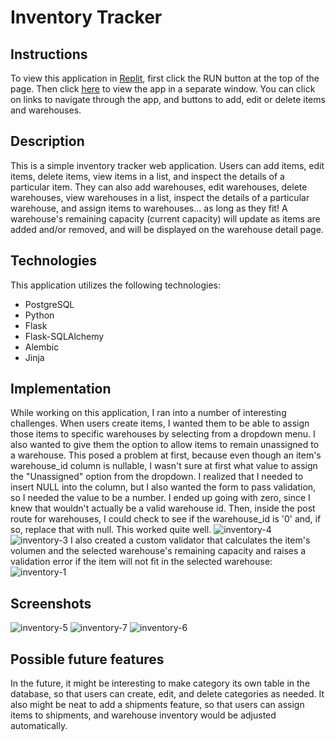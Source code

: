 # Inventory Tracker
## Instructions
To view this application in [Replit](https://replit.com/@davidalliger/inventorytracker), first click the RUN button at the top of the page. Then click <a href="https://inventorytracker.davidalliger.repl.co/" target="_blank">here</a> to view the app in a separate window. You can click on links to navigate through the app, and buttons to add, edit or delete items and warehouses.
## Description
This is a simple inventory tracker web application. Users can add items, edit items, delete items, view items in a list, and inspect the details of a particular item. 
They can also add warehouses, edit warehouses, delete warehouses, view warehouses in a list, inspect the details of a particular warehouse, and assign items to warehouses...
as long as they fit! A warehouse's remaining capacity (current capacity) will update as items are added and/or removed, and will be displayed on the warehouse detail page.
## Technologies
This application utilizes the following technologies:
- PostgreSQL
- Python
- Flask
- Flask-SQLAlchemy
- Alembic
- Jinja
## Implementation
While working on this application, I ran into a number of interesting challenges. When users create items, I wanted them to be able to assign those items to specific warehouses by selecting from a dropdown menu. I also wanted to give them the option to allow items to remain unassigned to a warehouse. This posed a problem at first, because even though an item's warehouse_id column is nullable, I wasn't sure at first what value to assign the "Unassigned" option from the dropdown. I realized that I needed to insert NULL into the column, but I also wanted the form to pass validation, so I needed the value to be a number. I ended up going with zero, since I knew that wouldn't actually be a valid warehouse id. Then, inside the post route for warehouses, I could check to see if the warehouse_id is '0' and, if so, replace that with null. This worked quite well.
![inventory-4](https://user-images.githubusercontent.com/88861592/169152261-9b6ff2d3-55bb-4f94-902a-2056e33f3511.PNG)
![inventory-3](https://user-images.githubusercontent.com/88861592/169152292-0a8c9da8-9a5f-4e20-9f79-3a596a12e2a8.PNG)
I also created a custom validator that calculates the item's volumen and the selected warehouse's remaining capacity and raises a validation error if the item will not fit in the selected warehouse:
![inventory-1](https://user-images.githubusercontent.com/88861592/169152765-ff940ac5-78e0-44a4-8016-990811fd1df9.PNG)
## Screenshots
![inventory-5](https://user-images.githubusercontent.com/88861592/169153600-02a27bb6-edf2-4ea5-a8e5-7725b5436643.PNG)
![inventory-7](https://user-images.githubusercontent.com/88861592/169153681-aa066c4a-576a-42b9-b157-56fb2888f29d.PNG)
![inventory-6](https://user-images.githubusercontent.com/88861592/169153728-61a28653-0cf9-4173-89cd-cdc90c9b7dbe.PNG)
## Possible future features
In the future, it might be interesting to make category its own table in the database, so that users can create, edit, and delete categories as needed. It also might be neat to add a shipments feature, so that users can assign items to shipments, and warehouse inventory would be adjusted automatically.
